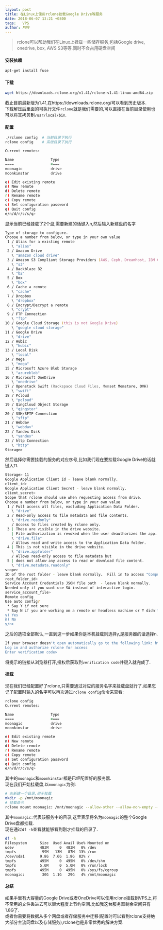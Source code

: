 ```yaml
---
layout: post
title: 在Linux上使用rclone挂载Google Drive等服务
date: 2018-06-07 13:21 +0800
tags:   VPS
author: 月杪
---
```


> rclone可以帮助我们在Linux上挂载一些储存服务,包括Google drive, onedrive, box, AWS S3等等.同时不会占用硬盘空间

#### 安装依赖
```zsh
apt-get install fuse
```

#### 下载
```zsh
wget https://downloads.rclone.org/v1.41/rclone-v1.41-linux-amd64.zip
```
截止目前最新版为1.41,在https://downloads.rclone.org/可以看到历史版本.  
下载解压后里面的可执行文件`rclone`就是我们需要的,可以直接在当前目录使用也可以将其拷贝到`/usr/local/bin`.  

#### 配置
```zsh
./rclone config  # 当前目录下执行
rclone config    # 系统目录下执行

Current remotes:

Name                 Type
====                 ====
moonagic             drive
moonkinstar          drive

e) Edit existing remote
n) New remote
d) Delete remote
r) Rename remote
c) Copy remote
s) Set configuration password
q) Quit config
e/n/d/r/c/s/q>
```
显示当前已经挂载了2个盘,需要新建的话键入n,然后输入新建盘的名字  
```zsh
Type of storage to configure.
Choose a number from below, or type in your own value
 1 / Alias for a existing remote
   \ "alias"
 2 / Amazon Drive
   \ "amazon cloud drive"
 3 / Amazon S3 Compliant Storage Providers (AWS, Ceph, Dreamhost, IBM COS, Minio)
   \ "s3"
 4 / Backblaze B2
   \ "b2"
 5 / Box
   \ "box"
 6 / Cache a remote
   \ "cache"
 7 / Dropbox
   \ "dropbox"
 8 / Encrypt/Decrypt a remote
   \ "crypt"
 9 / FTP Connection
   \ "ftp"
10 / Google Cloud Storage (this is not Google Drive)
   \ "google cloud storage"
11 / Google Drive
   \ "drive"
12 / Hubic
   \ "hubic"
13 / Local Disk
   \ "local"
14 / Mega
   \ "mega"
15 / Microsoft Azure Blob Storage
   \ "azureblob"
16 / Microsoft OneDrive
   \ "onedrive"
17 / Openstack Swift (Rackspace Cloud Files, Memset Memstore, OVH)
   \ "swift"
18 / Pcloud
   \ "pcloud"
19 / QingCloud Object Storage
   \ "qingstor"
20 / SSH/SFTP Connection
   \ "sftp"
21 / Webdav
   \ "webdav"
22 / Yandex Disk
   \ "yandex"
23 / http Connection
   \ "http"
Storage>
```
然后选择你需要挂载的服务的对应序号,比如我们现在要挂载Google Drive的话就键入11.  
```zsh
Storage> 11
Google Application Client Id - leave blank normally.
client_id>
Google Application Client Secret - leave blank normally.
client_secret>
Scope that rclone should use when requesting access from drive.
Choose a number from below, or type in your own value
 1 / Full access all files, excluding Application Data Folder.
   \ "drive"
 2 / Read-only access to file metadata and file contents.
   \ "drive.readonly"
   / Access to files created by rclone only.
 3 | These are visible in the drive website.
   | File authorization is revoked when the user deauthorizes the app.
   \ "drive.file"
   / Allows read and write access to the Application Data folder.
 4 | This is not visible in the drive website.
   \ "drive.appfolder"
   / Allows read-only access to file metadata but
 5 | does not allow any access to read or download file content.
   \ "drive.metadata.readonly"
scope>
ID of the root folder - leave blank normally.  Fill in to access "Computers" folders. (see docs).
root_folder_id>
Service Account Credentials JSON file path  - leave blank normally.
Needed only if you want use SA instead of interactive login.
service_account_file>
Remote config
Use auto config?
 * Say Y if not sure
 * Say N if you are working on a remote or headless machine or Y didn't work
y) Yes
n) No
y/n>
```
之后的选项全部默认,一直到这一步如果你是本机挂载则选择y,是服务器的话选择n.  
```zsh
If your browser doesn't open automatically go to the following link: https://accounts.google.com/o/oauth2/auth?access_type=offline&client_id=202264815644.apps.googleusercontent.com&redirect_uri=urn%3Aietf%3Awg%3Aoauth%3A2.0%3Aoob&response_type=code&scope=https%3A%2F%2Fwww.googleapis.com%2Fauth%2Fdrive&state=34e2987e7d777e38342a7e3680df3c1d
Log in and authorize rclone for access
Enter verification code>
```
将提示的链接从浏览器打开,授权后获取到`verification code`并键入就完成了.  
#### 挂载
现在我们已经配置好了rclone,只需要通过对应的服务名字来挂载盘就行了.如果忘记了配置时输入的名字可以再次通过`rclone config`命令来查看:
```zsh
rclone config
Current remotes:

Name                 Type
====                 ====
moonagic             drive
moonkinstar          drive

e) Edit existing remote
n) New remote
d) Delete remote
r) Rename remote
c) Copy remote
s) Set configuration password
q) Quit config
e/n/d/r/c/s/q>
```
其中的`moonagic`和`moonkinstar`都是已经配置好的服务器.  
现在我们开始挂载盘,以`moonagic`为例:

```zsh
# 先新建一个目录,用于挂载
mkdir -p /mnt/moonagic
# 挂载命令
rclone mount moonagic: /mnt/moonagic --allow-other --allow-non-empty --vfs-cache-mode writes
```
其中`moonagic:`代表该服务中的目录,这里表示将名为`moonagic`的整个Google Drive盘都挂载.  
现在通过`df -h`查看就能够看到刚才挂载的目录了.  
```zsh
df -h
Filesystem      Size  Used Avail Use% Mounted on
udev            483M     0  483M   0% /dev
tmpfs            99M   13M   87M  13% /run
/dev/sda1       9.8G  7.6G  1.8G  82% /
tmpfs           495M     0  495M   0% /dev/shm
tmpfs           5.0M     0  5.0M   0% /run/lock
tmpfs           495M     0  495M   0% /sys/fs/cgroup
moonagic:        30G  1.1G   29G   4% /mnt/moonagic
```

#### 总结
如果手里有大容量的Google Drive或者OneDrive可以使用rclone挂载到VPS上,将不常用的文件丢进去可以很大程度上节约空间.比如我这台服务器剩余空间只有1.8G了.    
或者你需要将数据从多个网盘或者存储服务中迁移(配置时可以看到rclone支持绝大部分主流网盘以及存储服务),rclone也是非常优秀的解决方案.  
